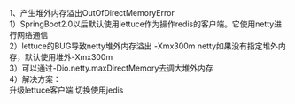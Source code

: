 1、产生堆外内存溢出OutOfDirectMemoryError  
1）SpringBoot2.0以后默认使用lettuce作为操作redis的客户端。它使用netty进行网络通信  
2）lettuce的BUG导致netty堆外内存溢出 -Xmx300m netty如果没有指定堆外内存，默认使用堆外-Xmx300m  
3）可以通过-Dio.netty.maxDirectMemory去调大堆外内存  
4）解决方案：  
升级lettuce客户端  切换使用jedis  